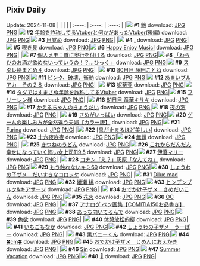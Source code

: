 ## Pixiv Daily
Update: 2024-11-08
|      |      |      |
| :----: | :----: | :----: |
|![](https://pixiv.microyu.workers.dev/c/240x480/img-master/img/2024/11/07/00/00/05/124059732_p0_master1200.jpg) **#1** [餓](https://www.pixiv.net/artworks/124059732) download: [JPG](https://pixiv.microyu.workers.dev/img-original/img/2024/11/07/00/00/05/124059732_p0.jpg) [PNG](https://pixiv.microyu.workers.dev/img-original/img/2024/11/07/00/00/05/124059732_p0.png)|![](https://pixiv.microyu.workers.dev/c/240x480/img-master/img/2024/11/06/21/16/15/124054365_p0_master1200.jpg) **#2** [年齢を詐称してるVtuberと何かがあったVtuber(後編)](https://www.pixiv.net/artworks/124054365) download: [JPG](https://pixiv.microyu.workers.dev/img-original/img/2024/11/06/21/16/15/124054365_p0.jpg) [PNG](https://pixiv.microyu.workers.dev/img-original/img/2024/11/06/21/16/15/124054365_p0.png)|![](https://pixiv.microyu.workers.dev/c/240x480/img-master/img/2024/11/06/00/38/04/124034446_p0_master1200.jpg) **#3** [目覚め](https://www.pixiv.net/artworks/124034446) download: [JPG](https://pixiv.microyu.workers.dev/img-original/img/2024/11/06/00/38/04/124034446_p0.jpg) [PNG](https://pixiv.microyu.workers.dev/img-original/img/2024/11/06/00/38/04/124034446_p0.png)|
|![](https://pixiv.microyu.workers.dev/c/240x480/img-master/img/2024/11/06/00/00/36/124032894_p0_master1200.jpg) **#4** [.](https://www.pixiv.net/artworks/124032894) download: [JPG](https://pixiv.microyu.workers.dev/img-original/img/2024/11/06/00/00/36/124032894_p0.jpg) [PNG](https://pixiv.microyu.workers.dev/img-original/img/2024/11/06/00/00/36/124032894_p0.png)|![](https://pixiv.microyu.workers.dev/c/240x480/img-master/img/2024/11/06/00/39/21/124034479_p0_master1200.jpg) **#5** [覗き見](https://www.pixiv.net/artworks/124034479) download: [JPG](https://pixiv.microyu.workers.dev/img-original/img/2024/11/06/00/39/21/124034479_p0.jpg) [PNG](https://pixiv.microyu.workers.dev/img-original/img/2024/11/06/00/39/21/124034479_p0.png)|![](https://pixiv.microyu.workers.dev/c/240x480/img-master/img/2024/11/06/05/45/25/124038752_p0_master1200.jpg) **#6** [Happy Enjoy Music!](https://www.pixiv.net/artworks/124038752) download: [JPG](https://pixiv.microyu.workers.dev/img-original/img/2024/11/06/05/45/25/124038752_p0.jpg) [PNG](https://pixiv.microyu.workers.dev/img-original/img/2024/11/06/05/45/25/124038752_p0.png)|
|![](https://pixiv.microyu.workers.dev/c/240x480/img-master/img/2024/11/07/06/00/04/124065876_p0_master1200.jpg) **#7** [個人メモ：首に奥行を付ける](https://www.pixiv.net/artworks/124065876) download: [JPG](https://pixiv.microyu.workers.dev/img-original/img/2024/11/07/06/00/04/124065876_p0.jpg) [PNG](https://pixiv.microyu.workers.dev/img-original/img/2024/11/07/06/00/04/124065876_p0.png)|![](https://pixiv.microyu.workers.dev/c/240x480/img-master/img/2024/11/06/00/00/07/124032770_p0_master1200.jpg) **#8** [「わらひのお酒が飲めないっていうの！？…ひっく」](https://www.pixiv.net/artworks/124032770) download: [JPG](https://pixiv.microyu.workers.dev/img-original/img/2024/11/06/00/00/07/124032770_p0.jpg) [PNG](https://pixiv.microyu.workers.dev/img-original/img/2024/11/06/00/00/07/124032770_p0.png)|![](https://pixiv.microyu.workers.dev/c/240x480/img-master/img/2024/11/06/17/01/08/124047818_p0_master1200.jpg) **#9** [スタレ絵まとめ４](https://www.pixiv.net/artworks/124047818) download: [JPG](https://pixiv.microyu.workers.dev/img-original/img/2024/11/06/17/01/08/124047818_p0.jpg) [PNG](https://pixiv.microyu.workers.dev/img-original/img/2024/11/06/17/01/08/124047818_p0.png)|
|![](https://pixiv.microyu.workers.dev/c/240x480/img-master/img/2024/11/06/11/48/23/124043147_p0_master1200.jpg) **#10** [80日目 藤田ことね](https://www.pixiv.net/artworks/124043147) download: [JPG](https://pixiv.microyu.workers.dev/img-original/img/2024/11/06/11/48/23/124043147_p0.jpg) [PNG](https://pixiv.microyu.workers.dev/img-original/img/2024/11/06/11/48/23/124043147_p0.png)|![](https://pixiv.microyu.workers.dev/c/240x480/img-master/img/2024/11/07/21/21/19/124081599_p0_master1200.jpg) **#11** [ピンク、破壊、衝動](https://www.pixiv.net/artworks/124081599) download: [JPG](https://pixiv.microyu.workers.dev/img-original/img/2024/11/07/21/21/19/124081599_p0.jpg) [PNG](https://pixiv.microyu.workers.dev/img-original/img/2024/11/07/21/21/19/124081599_p0.png)|![](https://pixiv.microyu.workers.dev/c/240x480/img-master/img/2024/11/06/00/00/18/124032813_p0_master1200.jpg) **#12** [あまいブルアカ　その２８](https://www.pixiv.net/artworks/124032813) download: [JPG](https://pixiv.microyu.workers.dev/img-original/img/2024/11/06/00/00/18/124032813_p0.jpg) [PNG](https://pixiv.microyu.workers.dev/img-original/img/2024/11/06/00/00/18/124032813_p0.png)|
|![](https://pixiv.microyu.workers.dev/c/240x480/img-master/img/2024/11/06/22/08/11/124055978_p0_master1200.jpg) **#13** [妮蒂亚](https://www.pixiv.net/artworks/124055978) download: [JPG](https://pixiv.microyu.workers.dev/img-original/img/2024/11/06/22/08/11/124055978_p0.jpg) [PNG](https://pixiv.microyu.workers.dev/img-original/img/2024/11/06/22/08/11/124055978_p0.png)|![](https://pixiv.microyu.workers.dev/c/240x480/img-master/img/2024/11/07/21/08/08/124081196_p0_master1200.jpg) **#14** [タダではすまさぬ年齢を詐称してるVtuber](https://www.pixiv.net/artworks/124081196) download: [JPG](https://pixiv.microyu.workers.dev/img-original/img/2024/11/07/21/08/08/124081196_p0.jpg) [PNG](https://pixiv.microyu.workers.dev/img-original/img/2024/11/07/21/08/08/124081196_p0.png)|![](https://pixiv.microyu.workers.dev/c/240x480/img-master/img/2024/11/06/00/02/17/124033096_p0_master1200.jpg) **#15** [フリーレン様](https://www.pixiv.net/artworks/124033096) download: [JPG](https://pixiv.microyu.workers.dev/img-original/img/2024/11/06/00/02/17/124033096_p0.jpg) [PNG](https://pixiv.microyu.workers.dev/img-original/img/2024/11/06/00/02/17/124033096_p0.png)|
|![](https://pixiv.microyu.workers.dev/c/240x480/img-master/img/2024/11/07/12/52/22/124070993_p0_master1200.jpg) **#16** [81日目 竜華キサキ](https://www.pixiv.net/artworks/124070993) download: [JPG](https://pixiv.microyu.workers.dev/img-original/img/2024/11/07/12/52/22/124070993_p0.jpg) [PNG](https://pixiv.microyu.workers.dev/img-original/img/2024/11/07/12/52/22/124070993_p0.png)|![](https://pixiv.microyu.workers.dev/c/240x480/img-master/img/2024/11/06/20/50/49/124053533_p0_master1200.jpg) **#17** [かえるちゃんのきょうだい](https://www.pixiv.net/artworks/124053533) download: [JPG](https://pixiv.microyu.workers.dev/img-original/img/2024/11/06/20/50/49/124053533_p0.jpg) [PNG](https://pixiv.microyu.workers.dev/img-original/img/2024/11/06/20/50/49/124053533_p0.png)|![](https://pixiv.microyu.workers.dev/c/240x480/img-master/img/2024/11/06/00/00/23/124032834_p0_master1200.jpg) **#18** [夜の窓](https://www.pixiv.net/artworks/124032834) download: [JPG](https://pixiv.microyu.workers.dev/img-original/img/2024/11/06/00/00/23/124032834_p0.jpg) [PNG](https://pixiv.microyu.workers.dev/img-original/img/2024/11/06/00/00/23/124032834_p0.png)|
|![](https://pixiv.microyu.workers.dev/c/240x480/img-master/img/2024/11/06/20/54/05/124053612_p0_master1200.jpg) **#19** [さめがいっぱい](https://www.pixiv.net/artworks/124053612) download: [JPG](https://pixiv.microyu.workers.dev/img-original/img/2024/11/06/20/54/05/124053612_p0.jpg) [PNG](https://pixiv.microyu.workers.dev/img-original/img/2024/11/06/20/54/05/124053612_p0.png)|![](https://pixiv.microyu.workers.dev/c/240x480/img-master/img/2024/11/06/00/00/57/124032951_p0_master1200.jpg) **#20** [ゲームの楽しみ方が全然違う夫婦【カラー版】](https://www.pixiv.net/artworks/124032951) download: [JPG](https://pixiv.microyu.workers.dev/img-original/img/2024/11/06/00/00/57/124032951_p0.jpg) [PNG](https://pixiv.microyu.workers.dev/img-original/img/2024/11/06/00/00/57/124032951_p0.png)|![](https://pixiv.microyu.workers.dev/c/240x480/img-master/img/2024/11/06/00/15/57/124033714_p0_master1200.jpg) **#21** [Furina](https://www.pixiv.net/artworks/124033714) download: [JPG](https://pixiv.microyu.workers.dev/img-original/img/2024/11/06/00/15/57/124033714_p0.jpg) [PNG](https://pixiv.microyu.workers.dev/img-original/img/2024/11/06/00/15/57/124033714_p0.png)|
|![](https://pixiv.microyu.workers.dev/c/240x480/img-master/img/2024/11/06/21/03/43/124054023_p0_master1200.jpg) **#22** [[息が止まるほど美しい]](https://www.pixiv.net/artworks/124054023) download: [JPG](https://pixiv.microyu.workers.dev/img-original/img/2024/11/06/21/03/43/124054023_p0.jpg) [PNG](https://pixiv.microyu.workers.dev/img-original/img/2024/11/06/21/03/43/124054023_p0.png)|![](https://pixiv.microyu.workers.dev/c/240x480/img-master/img/2024/11/07/17/31/03/124075351_p0_master1200.jpg) **#23** [十六夜咲夜](https://www.pixiv.net/artworks/124075351) download: [JPG](https://pixiv.microyu.workers.dev/img-original/img/2024/11/07/17/31/03/124075351_p0.jpg) [PNG](https://pixiv.microyu.workers.dev/img-original/img/2024/11/07/17/31/03/124075351_p0.png)|![](https://pixiv.microyu.workers.dev/c/240x480/img-master/img/2024/11/06/00/00/23/124032835_p0_master1200.jpg) **#24** [無題](https://www.pixiv.net/artworks/124032835) download: [JPG](https://pixiv.microyu.workers.dev/img-original/img/2024/11/06/00/00/23/124032835_p0.jpg) [PNG](https://pixiv.microyu.workers.dev/img-original/img/2024/11/06/00/00/23/124032835_p0.png)|
|![](https://pixiv.microyu.workers.dev/c/240x480/img-master/img/2024/11/06/20/46/44/124053435_p0_master1200.jpg) **#25** [きつねのうどん](https://www.pixiv.net/artworks/124053435) download: [JPG](https://pixiv.microyu.workers.dev/img-original/img/2024/11/06/20/46/44/124053435_p0.jpg) [PNG](https://pixiv.microyu.workers.dev/img-original/img/2024/11/06/20/46/44/124053435_p0.png)|![](https://pixiv.microyu.workers.dev/c/240x480/img-master/img/2024/11/06/17/00/06/124047755_p0_master1200.jpg) **#26** [これからだんだん幸せになっていく怖い女上司119.5](https://www.pixiv.net/artworks/124047755) download: [JPG](https://pixiv.microyu.workers.dev/img-original/img/2024/11/06/17/00/06/124047755_p0.jpg) [PNG](https://pixiv.microyu.workers.dev/img-original/img/2024/11/06/17/00/06/124047755_p0.png)|![](https://pixiv.microyu.workers.dev/c/240x480/img-master/img/2024/11/06/19/58/54/124052038_p0_master1200.jpg) **#27** [伊落マリー](https://www.pixiv.net/artworks/124052038) download: [JPG](https://pixiv.microyu.workers.dev/img-original/img/2024/11/06/19/58/54/124052038_p0.jpg) [PNG](https://pixiv.microyu.workers.dev/img-original/img/2024/11/06/19/58/54/124052038_p0.png)|
|![](https://pixiv.microyu.workers.dev/c/240x480/img-master/img/2024/11/06/18/37/17/124049998_p0_master1200.jpg) **#28** [コナン「え？」灰原「なんてね」](https://www.pixiv.net/artworks/124049998) download: [JPG](https://pixiv.microyu.workers.dev/img-original/img/2024/11/06/18/37/17/124049998_p0.jpg) [PNG](https://pixiv.microyu.workers.dev/img-original/img/2024/11/06/18/37/17/124049998_p0.png)|![](https://pixiv.microyu.workers.dev/c/240x480/img-master/img/2024/11/06/17/18/47/124048154_p0_master1200.jpg) **#29** [もう触れないキミ60](https://www.pixiv.net/artworks/124048154) download: [JPG](https://pixiv.microyu.workers.dev/img-original/img/2024/11/06/17/18/47/124048154_p0.jpg) [PNG](https://pixiv.microyu.workers.dev/img-original/img/2024/11/06/17/18/47/124048154_p0.png)|![](https://pixiv.microyu.workers.dev/c/240x480/img-master/img/2024/11/06/20/35/42/124053104_p0_master1200.jpg) **#30** [しょうわの子ザメ　だいすきなコロッケ](https://www.pixiv.net/artworks/124053104) download: [JPG](https://pixiv.microyu.workers.dev/img-original/img/2024/11/06/20/35/42/124053104_p0.jpg) [PNG](https://pixiv.microyu.workers.dev/img-original/img/2024/11/06/20/35/42/124053104_p0.png)|
|![](https://pixiv.microyu.workers.dev/c/240x480/img-master/img/2024/11/06/14/06/33/124045244_p0_master1200.jpg) **#31** [Diluc mad](https://www.pixiv.net/artworks/124045244) download: [JPG](https://pixiv.microyu.workers.dev/img-original/img/2024/11/06/14/06/33/124045244_p0.jpg) [PNG](https://pixiv.microyu.workers.dev/img-original/img/2024/11/06/14/06/33/124045244_p0.png)|![](https://pixiv.microyu.workers.dev/c/240x480/img-master/img/2024/11/06/03/27/55/124037484_p0_master1200.jpg) **#32** [綾瀬 桃](https://www.pixiv.net/artworks/124037484) download: [JPG](https://pixiv.microyu.workers.dev/img-original/img/2024/11/06/03/27/55/124037484_p0.jpg) [PNG](https://pixiv.microyu.workers.dev/img-original/img/2024/11/06/03/27/55/124037484_p0.png)|![](https://pixiv.microyu.workers.dev/c/240x480/img-master/img/2024/11/06/22/34/05/124056913_p0_master1200.jpg) **#33** [ヒンデンブルク&キアサージ](https://www.pixiv.net/artworks/124056913) download: [JPG](https://pixiv.microyu.workers.dev/img-original/img/2024/11/06/22/34/05/124056913_p0.jpg) [PNG](https://pixiv.microyu.workers.dev/img-original/img/2024/11/06/22/34/05/124056913_p0.png)|
|![](https://pixiv.microyu.workers.dev/c/240x480/img-master/img/2024/11/06/20/49/11/124053499_p0_master1200.jpg) **#34** [おでかけ子ザメ　さめだいこん](https://www.pixiv.net/artworks/124053499) download: [JPG](https://pixiv.microyu.workers.dev/img-original/img/2024/11/06/20/49/11/124053499_p0.jpg) [PNG](https://pixiv.microyu.workers.dev/img-original/img/2024/11/06/20/49/11/124053499_p0.png)|![](https://pixiv.microyu.workers.dev/c/240x480/img-master/img/2024/11/06/18/00/12/124049035_p0_master1200.jpg) **#35** [花火](https://www.pixiv.net/artworks/124049035) download: [JPG](https://pixiv.microyu.workers.dev/img-original/img/2024/11/06/18/00/12/124049035_p0.jpg) [PNG](https://pixiv.microyu.workers.dev/img-original/img/2024/11/06/18/00/12/124049035_p0.png)|![](https://pixiv.microyu.workers.dev/c/240x480/img-master/img/2024/11/06/00/00/18/124032816_p0_master1200.jpg) **#36** [OC](https://www.pixiv.net/artworks/124032816) download: [JPG](https://pixiv.microyu.workers.dev/img-original/img/2024/11/06/00/00/18/124032816_p0.jpg) [PNG](https://pixiv.microyu.workers.dev/img-original/img/2024/11/06/00/00/18/124032816_p0.png)|
|![](https://pixiv.microyu.workers.dev/c/240x480/img-master/img/2024/11/06/20/49/09/124053419_p0_master1200.jpg) **#37** [アナログ ペン画集【COMITIA150お品書き】](https://www.pixiv.net/artworks/124053419) download: [JPG](https://pixiv.microyu.workers.dev/img-original/img/2024/11/06/20/49/09/124053419_p0.jpg) [PNG](https://pixiv.microyu.workers.dev/img-original/img/2024/11/06/20/49/09/124053419_p0.png)|![](https://pixiv.microyu.workers.dev/c/240x480/img-master/img/2024/11/06/23/55/21/124059561_p0_master1200.jpg) **#38** [あっち向いてるんで](https://www.pixiv.net/artworks/124059561) download: [JPG](https://pixiv.microyu.workers.dev/img-original/img/2024/11/06/23/55/21/124059561_p0.jpg) [PNG](https://pixiv.microyu.workers.dev/img-original/img/2024/11/06/23/55/21/124059561_p0.png)|![](https://pixiv.microyu.workers.dev/c/240x480/img-master/img/2024/11/06/02/18/32/124036562_p0_master1200.jpg) **#39** [色欲](https://www.pixiv.net/artworks/124036562) download: [JPG](https://pixiv.microyu.workers.dev/img-original/img/2024/11/06/02/18/32/124036562_p0.jpg) [PNG](https://pixiv.microyu.workers.dev/img-original/img/2024/11/06/02/18/32/124036562_p0.png)|
|![](https://pixiv.microyu.workers.dev/c/240x480/img-master/img/2024/11/06/12/22/11/124043747_p0_master1200.jpg) **#40** [休憩放松的柳](https://www.pixiv.net/artworks/124043747) download: [JPG](https://pixiv.microyu.workers.dev/img-original/img/2024/11/06/12/22/11/124043747_p0.jpg) [PNG](https://pixiv.microyu.workers.dev/img-original/img/2024/11/06/12/22/11/124043747_p0.png)|![](https://pixiv.microyu.workers.dev/c/240x480/img-master/img/2024/11/06/18/35/14/124049958_p0_master1200.jpg) **#41** [いちごもなか](https://www.pixiv.net/artworks/124049958) download: [JPG](https://pixiv.microyu.workers.dev/img-original/img/2024/11/06/18/35/14/124049958_p0.jpg) [PNG](https://pixiv.microyu.workers.dev/img-original/img/2024/11/06/18/35/14/124049958_p0.png)|![](https://pixiv.microyu.workers.dev/c/240x480/img-master/img/2024/11/06/20/24/08/124052790_p0_master1200.jpg) **#42** [しょうわの子ザメ　うーぱー](https://www.pixiv.net/artworks/124052790) download: [JPG](https://pixiv.microyu.workers.dev/img-original/img/2024/11/06/20/24/08/124052790_p0.jpg) [PNG](https://pixiv.microyu.workers.dev/img-original/img/2024/11/06/20/24/08/124052790_p0.png)|
|![](https://pixiv.microyu.workers.dev/c/240x480/img-master/img/2024/11/06/23/58/40/124059656_p0_master1200.jpg) **#43** [黒バニーくん](https://www.pixiv.net/artworks/124059656) download: [JPG](https://pixiv.microyu.workers.dev/img-original/img/2024/11/06/23/58/40/124059656_p0.jpg) [PNG](https://pixiv.microyu.workers.dev/img-original/img/2024/11/06/23/58/40/124059656_p0.png)|![](https://pixiv.microyu.workers.dev/c/240x480/img-master/img/2024/11/06/20/31/35/124053008_p0_master1200.jpg) **#44** [🍀cm🍀](https://www.pixiv.net/artworks/124053008) download: [JPG](https://pixiv.microyu.workers.dev/img-original/img/2024/11/06/20/31/35/124053008_p0.jpg) [PNG](https://pixiv.microyu.workers.dev/img-original/img/2024/11/06/20/31/35/124053008_p0.png)|![](https://pixiv.microyu.workers.dev/c/240x480/img-master/img/2024/11/06/20/45/09/124053381_p0_master1200.jpg) **#45** [おでかけ子ザメ　じめんにおえかき](https://www.pixiv.net/artworks/124053381) download: [JPG](https://pixiv.microyu.workers.dev/img-original/img/2024/11/06/20/45/09/124053381_p0.jpg) [PNG](https://pixiv.microyu.workers.dev/img-original/img/2024/11/06/20/45/09/124053381_p0.png)|
|![](https://pixiv.microyu.workers.dev/c/240x480/img-master/img/2024/11/07/00/30/01/124061061_p0_master1200.jpg) **#46** [Sin](https://www.pixiv.net/artworks/124061061) download: [JPG](https://pixiv.microyu.workers.dev/img-original/img/2024/11/07/00/30/01/124061061_p0.jpg) [PNG](https://pixiv.microyu.workers.dev/img-original/img/2024/11/07/00/30/01/124061061_p0.png)|![](https://pixiv.microyu.workers.dev/c/240x480/img-master/img/2024/11/07/18/53/07/124077320_p0_master1200.jpg) **#47** [Summer Vacation](https://www.pixiv.net/artworks/124077320) download: [JPG](https://pixiv.microyu.workers.dev/img-original/img/2024/11/07/18/53/07/124077320_p0.jpg) [PNG](https://pixiv.microyu.workers.dev/img-original/img/2024/11/07/18/53/07/124077320_p0.png)|![](https://pixiv.microyu.workers.dev/c/240x480/img-master/img/2024/11/06/06/50/45/124039507_p0_master1200.jpg) **#48** [🍔](https://www.pixiv.net/artworks/124039507) download: [JPG](https://pixiv.microyu.workers.dev/img-original/img/2024/11/06/06/50/45/124039507_p0.jpg) [PNG](https://pixiv.microyu.workers.dev/img-original/img/2024/11/06/06/50/45/124039507_p0.png)|
